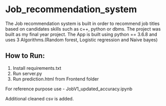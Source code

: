 # Job_recommendation_system
The Job recommendation system is built in order to recommend job titles based on candidates skills such as c++, python or dbms. 
The project was built as my final year project.
The App is built using python == 3.6.8 and uses 3 Algorithms.(Random forest, Logistic regression and Naive bayes)

## How to Run:
1. Install requirements.txt
2. Run server.py
3. Run prediction.html from Frontend folder

For reference purpose use - JobV1_updated_accuracy.ipynb

Additional cleaned csv is added. 

